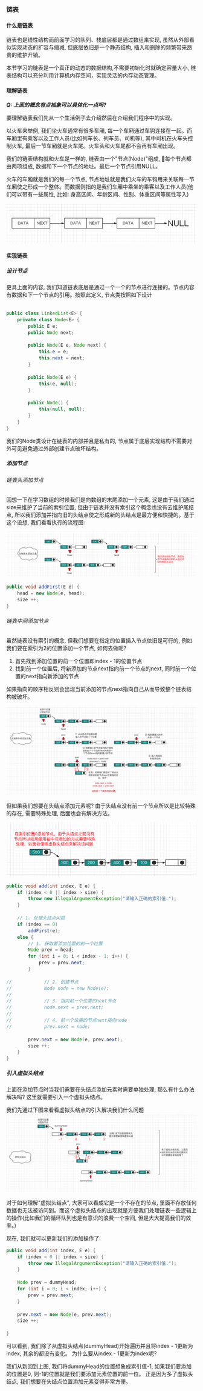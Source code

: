 ### 链表

#### 什么是链表
链表也是线性结构而前面学习的队列、栈底层都是通过数组来实现, 虽然从外部看似实现动态的扩容与缩减, 但底层依旧是一个静态结构, 插入和删除的频繁带来昂贵的维护开销。

本节学习的链表是一个真正的动态的数据结构,不需要初始化时就确定容量大小, 链表结构可以充分利用计算机内存空间，实现灵活的内存动态管理。


#### 理解链表

***Q: 上面的概念有点抽象可以具体化一点吗?***

要理解链表我们先从一个生活例子去介绍然后在介绍我们程序中的实现。

以火车来举例, 我们坐火车通常有很多车厢, 每一个车厢通过车钩连接在一起。而车厢里有乘客以及工作人员(比如列车长、列车员、司机等), 其中司机在火车头控制火车, 最后一节车厢就是火车尾。火车头和火车尾都不会再有车厢出现。

我们的链表结构就和火车是一样的, 链表由一个"节点(Node)"组成, 每个节点都由两项组成, 数据和下一个节点的地址。最后一个节点引用NULL。

火车的车厢就是我们的每一个节点, 节点地址就是我们火车的车钩用来关联每一节车厢使之形成一个整体。而数据则指的是我们车厢中乘坐的乘客以及工作人员(他们可以带有一些属性, 比如: 身高区间、年龄区间、性别、体重区间等属性写入)

![什么是链表结构](https://github.com/basebase/document/blob/master/DataStructure/%E9%93%BE%E8%A1%A8/%E5%9B%BE%E7%89%87/%E4%BB%80%E4%B9%88%E6%98%AF%E9%93%BE%E8%A1%A8%E7%BB%93%E6%9E%84.png?raw=true)

#### 实现链表

##### 设计节点
更具上面的内容, 我们知道链表底层是通过一个一个的节点进行连接的。节点内容有数据和下一个节点的引用。按照此定义, 节点类按照如下设计

```java

public class LinkedList<E> {
    private class Node<E> {
        public E e;
        public Node next;

        public Node(E e, Node next) {
            this.e = e;
            this.next = next;
        }

        public Node(E e) {
            this(e, null);
        }

        public Node() {
            this(null, null);
        }
    }
}
```

我们的Node类设计在链表的内部并且是私有的, 节点属于底层实现结构不需要对外可见避免通过外部创建节点破坏结构。

##### 添加节点

###### 链表头添加节点
回想一下在学习数组的时候我们是向数组的末尾添加一个元素, 这是由于我们通过size来维护了当前的索引位置, 但由于链表并没有索引这个概念也没有去维护尾结点, 所以我们添加并指向旧的头结点使之形成新的头结点是最方便和快捷的。基于这个设想, 我们看看执行的流程图:

![链表头添加节点](https://github.com/basebase/document/blob/master/DataStructure/%E9%93%BE%E8%A1%A8/%E5%9B%BE%E7%89%87/%E9%93%BE%E8%A1%A8%E6%B7%BB%E5%8A%A0%E8%8A%82%E7%82%B9-1.png?raw=true)

```java
public void addFirst(E e) {
    head = new Node(e, head);
    size ++;
}
```

###### 链表中间添加节点
虽然链表没有索引的概念, 但我们想要在指定的位置插入节点依旧是可行的, 例如我们要在索引为2的位置添加一个节点, 如何去做呢?

1. 首先找到添加位置的前一个位置即index - 1的位置节点
2. 找到前一个位置后, 将新添加的节点next指向前一个节点的next, 同时前一个位置的next指向新添加的节点

如果指向的顺序相反则会出现当前添加的节点next指向自己从而导致整个链表结构被破坏。

![链表中间添加节点](https://github.com/basebase/document/blob/master/DataStructure/%E9%93%BE%E8%A1%A8/%E5%9B%BE%E7%89%87/%E9%93%BE%E8%A1%A8%E6%B7%BB%E5%8A%A0%E8%8A%82%E7%82%B9-2.png?raw=true)

但如果我们想要在头结点添加元素呢? 由于头结点没有前一个节点所以是比较特殊的存在, 需要特殊处理, 后面也会有解决方法。

![链表中间添加节点-头结点](https://github.com/basebase/document/blob/master/DataStructure/%E9%93%BE%E8%A1%A8/%E5%9B%BE%E7%89%87/%E9%93%BE%E8%A1%A8%E6%B7%BB%E5%8A%A0%E8%8A%82%E7%82%B9-3.png?raw=true)

```java
public void add(int index, E e) {
    if (index < 0 || index > size) {
        throw new IllegalArgumentException("请输入正确的索引值.");
    }

    // 1. 处理头结点问题
    if (index == 0)
        addFirst(e);
    else {
        // 1. 获取要添加位置的前一个位置
        Node prev = head;
        for (int i = 0; i < index - 1; i++) {
            prev = prev.next;
        }

//            // 2. 创建节点
//            Node node = new Node(e);
//
//            // 3. 指向前一个位置的next节点
//            node.next = prev.next;
//
//            // 4. 前一个位置的节点next指向node
//            prev.next = node;

        prev.next = new Node(e, prev.next);
        size ++;
    }
}
```

##### 引入虚拟头结点
上面在添加节点时当我们需要在头结点添加元素时需要单独处理, 那么有什么办法解决吗? 这里就需要引入一个虚拟头结点。

我们先通过下图来看看虚拟头结点的引入解决我们什么问题
![虚拟头结点](https://github.com/basebase/document/blob/master/DataStructure/%E9%93%BE%E8%A1%A8/%E5%9B%BE%E7%89%87/%E8%99%9A%E6%8B%9F%E5%A4%B4%E7%BB%93%E7%82%B9.png?raw=true)

对于如何理解"虚拟头结点", 大家可以看成它是一个不存在的节点, 里面不存放任何数据也无法被访问到。而这个虚拟头结点的出现就是方便我们处理链表一些逻辑上的操作(比如我们的循环队列也是有意识的浪费一个空间, 但是大大提高我们的效率。)

现在, 我们就可以更新我们的添加操作了:

```java
public void add(int index, E e) {
    if (index < 0 || index > size) {
        throw new IllegalArgumentException("请输入正确的索引值.");
    }

    Node prev = dummyHead;
    for (int i = 0; i < index; i++) {
        prev = prev.next;
    }

    prev.next = new Node(e, prev.next);
    size ++;

}
```

可以看到, 我们除了从虚拟头结点(dummyHead)开始遍历并且将index - 1更新为index, 其余的都没有变化。
为什么要从index - 1更新为index呢?


我们从新回到上图, 我们将dummyHead的位置想象成索引值-1, 如果我们要添加的位置是0, 则-1的位置就是我们要添加元素位置的前一位。
正是因为多了虚拟头结点, 我们想要在头结点位置添加元素变得非常方便。

